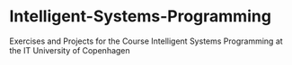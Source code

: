 # Intelligent-Systems-Programming
Exercises and Projects for the Course Intelligent Systems Programming at the IT University of Copenhagen
